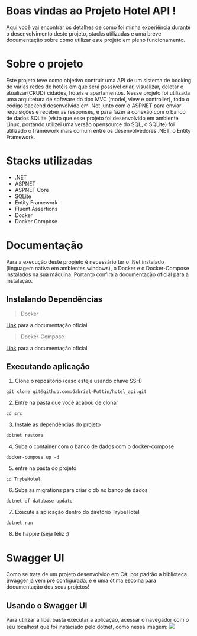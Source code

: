 # Boas vindas ao Projeto Hotel API !

Aqui você vai encontrar os detalhes de como foi minha experiência durante o desenvolvimento deste projeto, stacks utilizadas e uma breve documentação sobre como utilizar este projeto em pleno funcionamento.

# Sobre o projeto

Este projeto teve como objetivo contruir uma API de um sistema de booking de várias redes de hotéis em que será possível criar, visualizar, deletar e atualizar(CRUD) cidades, hoteis e apartamentos. Nesse projeto foi utilizada uma arquitetura de software do tipo MVC (model, view e controller), todo o código backend desenvolvido em .Net junto com o ASPNET para enviar requisições e receber as responses, e para fazer a conexão com o banco de dados SQLite (visto que esse projeto foi desenvolvido em ambiente Linux, portando utilizei uma versão opensource do SQL, o SQLite) foi utilizado o framework mais comum entre os desenvolvedores .NET, o Entity Framework.

# Stacks utilizadas

* .NET
* ASPNET
* ASPNET Core
* SQLite
* Entity Framework
* Fluent Assertions
* Docker
* Docker Compose

# Documentação

Para a execução deste propjeto é necessário ter o .Net instalado (linguagem nativa em ambientes windows), o Docker e o Docker-Compose instalados na sua máquina. Portanto confira a documentação oficial para a instalação.

## Instalando Dependências

> Docker

[Link](https://docs.docker.com/engine/install/) para a documentação oficial

> Docker-Compose

[Link](https://docs.docker.com/compose/install/#install-compose) para a documentação oficial

## Executando aplicação

1. Clone o repositório (caso esteja usando chave SSH)
```
git clone git@github.com:Gabriel-Puttin/hotel_api.git
```
2. Entre na pasta que você acabou de clonar
```
cd src
```
3. Instale as dependências do projeto
```
dotnet restore
```
4. Suba o container com o banco de dados com o docker-compose
```
docker-compose up -d
```
5. entre na pasta do projeto
```
cd TrybeHotel
```
6. Suba as migrations para criar o db no banco de dados
```
dotnet ef database update
```
7. Execute a aplicação dentro do diretório TrybeHotel
```
dotnet run
```
8. Be happie (seja feliz :)

# Swagger UI

Como se trata de um projeto desenvolvido em C#, por padrão a biblioteca Swagger já vem pré configurada, e é uma ótima escolha para documentação dos seus projetos!

## Usando o Swagger UI

Para utilizar a libe, basta executar a aplicação, acessar o navegador com o seu localhost que foi instaciado pelo dotnet, como nessa imagem:
<img src="/">
